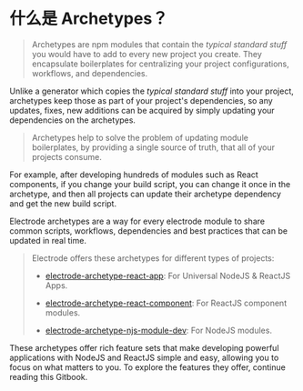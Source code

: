 # 什么是 Archetypes？

> Archetypes are npm modules that contain the _typical standard stuff_ you would have to add to every new project you create.  They encapsulate boilerplates for centralizing your project configurations, workflows, and dependencies.

Unlike a generator which copies the _typical standard stuff_ into your project, archetypes keep those as part of your project's dependencies, so any updates, fixes, new additions can be acquired by simply updating your dependencies on the archetypes.

> Archetypes help to solve the problem of updating module boilerplates, by providing a single source of truth, that all of your projects consume.

For example, after developing hundreds of modules such as React components, if you change your build script, you can change it once in the archetype, and then all projects can update their archetype dependency and get the new build script.

Electrode archetypes are a way for every electrode module to share common scripts, workflows, dependencies and best practices that can be updated in real time.

> Electrode offers these archetypes for different types of projects:
>
> -   [electrode-archetype-react-app](https://github.com/electrode-io/electrode#app-archetype): For Universal NodeJS & ReactJS Apps.
>
> -   [electrode-archetype-react-component](https://github.com/electrode-io/electrode/tree/master/packages/electrode-archetype-react-component): For ReactJS component modules.
>
> -   [electrode-archetype-njs-module-dev](https://github.com/electrode-io/electrode-archetype-njs-module-dev): For NodeJS modules.

These archetypes offer rich feature sets that make developing powerful applications with NodeJS and ReactJS simple and easy, allowing you to focus on what matters to you.  To explore the features they offer, continue reading this Gitbook.
